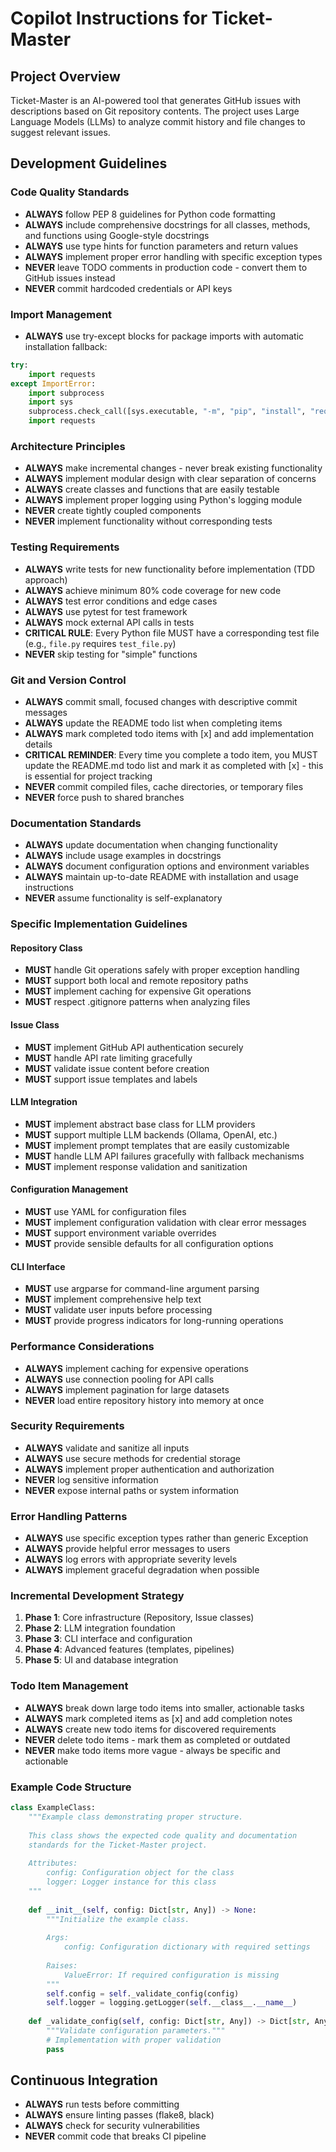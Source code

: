 # Copilot Instructions for Ticket-Master

## Project Overview
Ticket-Master is an AI-powered tool that generates GitHub issues with descriptions based on Git repository contents. The project uses Large Language Models (LLMs) to analyze commit history and file changes to suggest relevant issues.

## Development Guidelines

### Code Quality Standards
- **ALWAYS** follow PEP 8 guidelines for Python code formatting
- **ALWAYS** include comprehensive docstrings for all classes, methods, and functions using Google-style docstrings
- **ALWAYS** use type hints for function parameters and return values
- **ALWAYS** implement proper error handling with specific exception types
- **NEVER** leave TODO comments in production code - convert them to GitHub issues instead
- **NEVER** commit hardcoded credentials or API keys

### Import Management
- **ALWAYS** use try-except blocks for package imports with automatic installation fallback:
```python
try:
    import requests
except ImportError:
    import subprocess
    import sys
    subprocess.check_call([sys.executable, "-m", "pip", "install", "requests"])
    import requests
```

### Architecture Principles
- **ALWAYS** make incremental changes - never break existing functionality
- **ALWAYS** implement modular design with clear separation of concerns
- **ALWAYS** create classes and functions that are easily testable
- **ALWAYS** implement proper logging using Python's logging module
- **NEVER** create tightly coupled components
- **NEVER** implement functionality without corresponding tests

### Testing Requirements
- **ALWAYS** write tests for new functionality before implementation (TDD approach)
- **ALWAYS** achieve minimum 80% code coverage for new code
- **ALWAYS** test error conditions and edge cases
- **ALWAYS** use pytest for test framework
- **ALWAYS** mock external API calls in tests
- **CRITICAL RULE**: Every Python file MUST have a corresponding test file (e.g., `file.py` requires `test_file.py`)
- **NEVER** skip testing for "simple" functions

### Git and Version Control
- **ALWAYS** commit small, focused changes with descriptive commit messages
- **ALWAYS** update the README todo list when completing items
- **ALWAYS** mark completed todo items with [x] and add implementation details
- **CRITICAL REMINDER**: Every time you complete a todo item, you MUST update the README.md todo list and mark it as completed with [x] - this is essential for project tracking
- **NEVER** commit compiled files, cache directories, or temporary files
- **NEVER** force push to shared branches

### Documentation Standards
- **ALWAYS** update documentation when changing functionality
- **ALWAYS** include usage examples in docstrings
- **ALWAYS** document configuration options and environment variables
- **ALWAYS** maintain up-to-date README with installation and usage instructions
- **NEVER** assume functionality is self-explanatory

### Specific Implementation Guidelines

#### Repository Class
- **MUST** handle Git operations safely with proper exception handling
- **MUST** support both local and remote repository paths
- **MUST** implement caching for expensive Git operations
- **MUST** respect .gitignore patterns when analyzing files

#### Issue Class
- **MUST** implement GitHub API authentication securely
- **MUST** handle API rate limiting gracefully
- **MUST** validate issue content before creation
- **MUST** support issue templates and labels

#### LLM Integration
- **MUST** implement abstract base class for LLM providers
- **MUST** support multiple LLM backends (Ollama, OpenAI, etc.)
- **MUST** implement prompt templates that are easily customizable
- **MUST** handle LLM API failures gracefully with fallback mechanisms
- **MUST** implement response validation and sanitization

#### Configuration Management
- **MUST** use YAML for configuration files
- **MUST** implement configuration validation with clear error messages
- **MUST** support environment variable overrides
- **MUST** provide sensible defaults for all configuration options

#### CLI Interface
- **MUST** use argparse for command-line argument parsing
- **MUST** implement comprehensive help text
- **MUST** validate user inputs before processing
- **MUST** provide progress indicators for long-running operations

### Performance Considerations
- **ALWAYS** implement caching for expensive operations
- **ALWAYS** use connection pooling for API calls
- **ALWAYS** implement pagination for large datasets
- **NEVER** load entire repository history into memory at once

### Security Requirements
- **ALWAYS** validate and sanitize all inputs
- **ALWAYS** use secure methods for credential storage
- **ALWAYS** implement proper authentication and authorization
- **NEVER** log sensitive information
- **NEVER** expose internal paths or system information

### Error Handling Patterns
- **ALWAYS** use specific exception types rather than generic Exception
- **ALWAYS** provide helpful error messages to users
- **ALWAYS** log errors with appropriate severity levels
- **ALWAYS** implement graceful degradation when possible

### Incremental Development Strategy
1. **Phase 1**: Core infrastructure (Repository, Issue classes)
2. **Phase 2**: LLM integration foundation
3. **Phase 3**: CLI interface and configuration
4. **Phase 4**: Advanced features (templates, pipelines)
5. **Phase 5**: UI and database integration

### Todo Item Management
- **ALWAYS** break down large todo items into smaller, actionable tasks
- **ALWAYS** mark completed items as [x] and add completion notes
- **ALWAYS** create new todo items for discovered requirements
- **NEVER** delete todo items - mark them as completed or outdated
- **NEVER** make todo items more vague - always be specific and actionable

### Example Code Structure
```python
class ExampleClass:
    """Example class demonstrating proper structure.
    
    This class shows the expected code quality and documentation
    standards for the Ticket-Master project.
    
    Attributes:
        config: Configuration object for the class
        logger: Logger instance for this class
    """
    
    def __init__(self, config: Dict[str, Any]) -> None:
        """Initialize the example class.
        
        Args:
            config: Configuration dictionary with required settings
            
        Raises:
            ValueError: If required configuration is missing
        """
        self.config = self._validate_config(config)
        self.logger = logging.getLogger(self.__class__.__name__)
        
    def _validate_config(self, config: Dict[str, Any]) -> Dict[str, Any]:
        """Validate configuration parameters."""
        # Implementation with proper validation
        pass
```

## Continuous Integration
- **ALWAYS** run tests before committing
- **ALWAYS** ensure linting passes (flake8, black)
- **ALWAYS** check for security vulnerabilities
- **NEVER** commit code that breaks CI pipeline